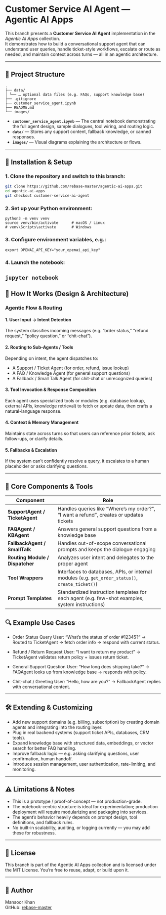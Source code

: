 # Customer Service AI Agent — Agentic AI Apps

This branch presents a **Customer Service AI Agent** implementation in the *Agentic AI Apps* collection.  
It demonstrates how to build a conversational support agent that can understand user queries, handle ticket-style workflows, escalate or route as needed, and maintain context across turns — all in an agentic architecture.

---

## 📂 Project Structure
```
.
├── data/
│ └── … optional data files (e.g. FAQs, support knowledge base)
├── .gitignore
├── customer_service_agent.ipynb
├── README.md
└── images/
```


- **`customer_service_agent.ipynb`** — The central notebook demonstrating the full agent design, sample dialogues, tool wiring, and routing logic.
- **`data/`** — Stores any support content, fallback knowledge, or canned responses.
- **`images/`** — Visual diagrams explaining the architecture or flows.

---

## 🚀 Installation & Setup

### 1. **Clone the repository** and switch to this branch:

   ```bash
   git clone https://github.com/rebase-master/agentic-ai-apps.git
   cd agentic-ai-apps
   git checkout customer-service-ai-agent
```

### 2. Set up your Python environment:
```
python3 -m venv venv
source venv/bin/activate      # macOS / Linux
# venv\Scripts\activate       # Windows
```

### 3. Configure environment variables, e.g.:

`export OPENAI_API_KEY="your_openai_api_key"`


### 4. Launch the notebook:

`jupyter notebook`
---

## 🧩 How It Works (Design & Architecture)

### Agentic Flow & Routing

#### 1. User Input → Intent Detection
The system classifies incoming messages (e.g. “order status,” “refund request,” “policy question,” or “chit-chat”).

#### 2. Routing to Sub-Agents / Tools
Depending on intent, the agent dispatches to:
- A Support / Ticket Agent (for order, refund, issue lookup)
- A FAQ / Knowledge Agent (for general support questions)
- A Fallback / Small Talk Agent (for chit-chat or unrecognized queries)

#### 3. Tool Invocation & Response Composition
Each agent uses specialized tools or modules (e.g. database lookup, external APIs, knowledge retrieval) to fetch or update data, then crafts a natural-language response.

#### 4. Context & Memory Management
Maintains state across turns so that users can reference prior tickets, ask follow-ups, or clarify details.

#### 5. Fallbacks & Escalation
If the system can’t confidently resolve a query, it escalates to a human placeholder or asks clarifying questions.

---

## 🔧 Core Components & Tools
| Component                       | Role                                                                                              |
| ------------------------------- | ------------------------------------------------------------------------------------------------- |
| **SupportAgent / TicketAgent**  | Handles queries like “Where’s my order?”, “I want a refund”, creates or updates tickets           |
| **FAQAgent / KBAgent**          | Answers general support questions from a knowledge base                                           |
| **FallbackAgent / SmallTalk**   | Handles out-of-scope conversational prompts and keeps the dialogue engaging                       |
| **Routing Module / Dispatcher** | Analyzes user intent and delegates to the proper agent                                            |
| **Tool Wrappers**               | Interfaces to databases, APIs, or internal modules (e.g. `get_order_status()`, `create_ticket()`) |
| **Prompt Templates**            | Standardized instruction templates for each agent (e.g. few-shot examples, system instructions)   |


## 🔍 Example Use Cases
- Order Status Query
User: “What’s the status of order #12345?”
→ Routed to TicketAgent → fetch order info → respond with current status.

- Refund / Return Request
User: “I want to return my product”
→ TicketAgent validates return policy + issues return ticket.

- General Support Question
User: “How long does shipping take?”
→ FAQAgent looks up from knowledge base → responds with policy.

- Chit-chat / Greeting
User: “Hello, how are you?”
→ FallbackAgent replies with conversational content.

---

## 🛠️ Extending & Customizing
- Add new support domains (e.g. billing, subscription) by creating domain agents and integrating into the routing layer.
- Plug in real backend systems (support ticket APIs, databases, CRM tools).
- Expand knowledge base with structured data, embeddings, or vector search for better FAQ handling.
- Improve fallback logic — e.g. asking clarifying questions, user confirmation, human handoff.
- Introduce session management, user authentication, rate-limiting, and monitoring.

---

## ⚠️ Limitations & Notes

- This is a prototype / proof-of-concept — not production-grade.
- The notebook-centric structure is ideal for experimentation; production deployment will require modularizing and packaging into services.
- The agent’s behavior heavily depends on prompt design, tool definitions, and fallback rules.
- No built-in scalability, auditing, or logging currently — you may add these for robustness.

---

## 📄 License
This branch is part of the Agentic AI Apps collection and is licensed under the MIT License. You’re free to reuse, adapt, or build upon it.

---

## 👤 Author
Mansoor Khan    
GitHub: [rebase-master](https://github.com/rebase-master)


